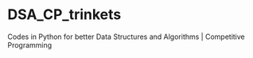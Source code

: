 # DSA_CP_trinkets
Codes in Python for better Data Structures and Algorithms | Competitive Programming
